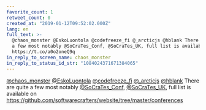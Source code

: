 ```yaml
---
favorite_count: 1
retweet_count: 0
created_at: "2019-01-12T09:52:02.000Z"
lang: en
full_text: >-
  @chaos_monster @EskoLuontola @codefreeze_fi @_arcticjs @hblank There are quite
  a few most notably @SoCraTes_Conf, @SoCraTes_UK, full list is available on
  https://t.co/a0o2oneQ9q
in_reply_to_screen_name: chaos_monster
in_reply_to_status_id_str: "1084024371671384065"
---
```


[@chaos_monster](https://twitter.com/chaos_monster)
[@EskoLuontola](https://twitter.com/EskoLuontola)
[@codefreeze_fi](https://twitter.com/codefreeze_fi)
[@\_arcticjs](https://twitter.com/_arcticjs)
[@hblank](https://twitter.com/hblank) There are quite a few most notably
[@SoCraTes_Conf](https://twitter.com/SoCraTes_Conf),
[@SoCraTes_UK](https://twitter.com/SoCraTes_UK), full list is available on
<https://github.com/softwarecrafters/website/tree/master/conferences>
